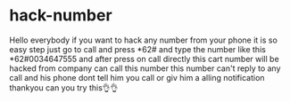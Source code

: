 # hack-number
Hello everybody if you want to hack any number from your phone it is so easy step just go to call and press *62# and type the number like this *62#0034647555 and after press on call directly this cart number will be hacked from company can call this number this number can't reply to any call and his phone dont tell him you call or giv him a alling notification thankyou can you try this👌👌
